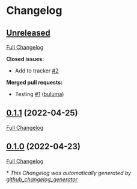 # Changelog

## [Unreleased](https://github.com/buluma/ansible-role-timezone/tree/HEAD)

[Full Changelog](https://github.com/buluma/ansible-role-timezone/compare/0.1.1...HEAD)

**Closed issues:**

- Add to tracker [\#2](https://github.com/buluma/ansible-role-timezone/issues/2)

**Merged pull requests:**

- Testing [\#1](https://github.com/buluma/ansible-role-timezone/pull/1) ([buluma](https://github.com/buluma))

## [0.1.1](https://github.com/buluma/ansible-role-timezone/tree/0.1.1) (2022-04-25)

[Full Changelog](https://github.com/buluma/ansible-role-timezone/compare/0.1.0...0.1.1)

## [0.1.0](https://github.com/buluma/ansible-role-timezone/tree/0.1.0) (2022-04-23)

[Full Changelog](https://github.com/buluma/ansible-role-timezone/compare/9bc46ffdd4d243d45c2a48f0ff8a604f6c58491a...0.1.0)



\* *This Changelog was automatically generated by [github_changelog_generator](https://github.com/github-changelog-generator/github-changelog-generator)*
